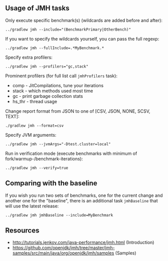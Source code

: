 ## Usage of JMH tasks

Only execute specific benchmark(s) (wildcards are added before and after):
```
../gradlew jmh --include="(BenchmarkPrimary|OtherBench)"
```
If you want to specify the wildcards yourself, you can pass the full regexp:
```
../gradlew jmh --fullInclude=.*MyBenchmark.*
```

Specify extra profilers:
```
../gradlew jmh --profilers="gc,stack"
```

Prominent profilers (for full list call `jmhProfilers` task):
- comp - JitCompilations, tune your iterations
- stack - which methods used most time
- gc - print garbage collection stats
- hs_thr - thread usage

Change report format from JSON to one of [CSV, JSON, NONE, SCSV, TEXT]:
```
./gradlew jmh --format=csv
```

Specify JVM arguments:
```
../gradlew jmh --jvmArgs="-Dtest.cluster=local"
```

Run in verification mode (execute benchmarks with minimum of fork/warmup-/benchmark-iterations):
```
../gradlew jmh --verify=true
```

## Comparing with the baseline
If you wish you run two sets of benchmarks, one for the current change and another one for the "baseline",
there is an additional task `jmhBaseline` that will use the latest release:
```
../gradlew jmh jmhBaseline --include=MyBenchmark
```

## Resources
- http://tutorials.jenkov.com/java-performance/jmh.html (Introduction)
- https://github.com/openjdk/jmh/tree/master/jmh-samples/src/main/java/org/openjdk/jmh/samples (Samples)

